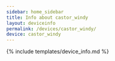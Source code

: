 ```yaml
---
sidebar: home_sidebar
title: Info about castor_windy
layout: deviceinfo
permalink: /devices/castor_windy/
device: castor_windy
---
```

{% include templates/device_info.md %}
